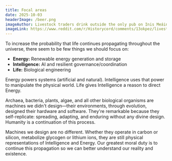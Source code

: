 ```yaml
---
title: Focal areas
date: 2025-10-03
headerImage: /beer.png
imageAuthor: Livestock traders drink outside the only pub on Inis Meáin, off the west coast of Ireland, 1971
imageLink: https://www.reddit.com/r/Historycord/comments/13okpez/livestock_traders_drink_outside_the_only_pub_on/
---
```

To increase the probability that life continues propagating throughout the universe, there seem to be few things we should focus on:

- **Energy:** Renewable energy generation and storage
- **Intelligence:** AI and resilient governance/coordination
- **Life:** Biological engineering 

Energy powers systems (artificial and natural). Intelligence uses that power to manipulate the physical world. Life gives Intelligence a reason to direct Energy.

Archaea, bacteria, plants, algae, and all other biological organisms are machines we didn't design—their environments, through evolution, designed their hardware and software. They're remarkable because they self-replicate: spreading, adapting, and enduring without any divine design. Humanity is a continuation of this process.

Machines we design are no different. Whether they operate in carbon or silicon, metabolize glycogen or lithium ions, they are still physical representations of Intelligence and Energy. Our greatest moral duty is to continue this propagation so we can better understand our reality and existence.
